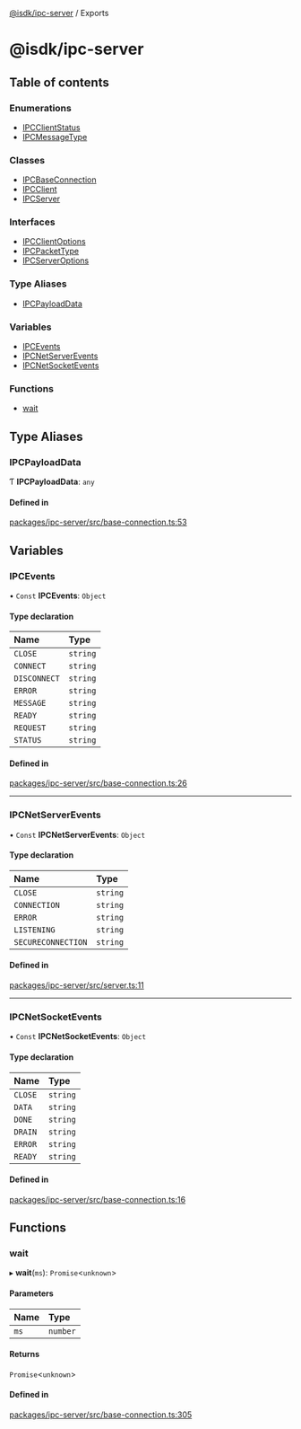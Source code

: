 [@isdk/ipc-server](README.md) / Exports

# @isdk/ipc-server

## Table of contents

### Enumerations

- [IPCClientStatus](enums/IPCClientStatus.md)
- [IPCMessageType](enums/IPCMessageType.md)

### Classes

- [IPCBaseConnection](classes/IPCBaseConnection.md)
- [IPCClient](classes/IPCClient.md)
- [IPCServer](classes/IPCServer.md)

### Interfaces

- [IPCClientOptions](interfaces/IPCClientOptions.md)
- [IPCPacketType](interfaces/IPCPacketType.md)
- [IPCServerOptions](interfaces/IPCServerOptions.md)

### Type Aliases

- [IPCPayloadData](modules.md#ipcpayloaddata)

### Variables

- [IPCEvents](modules.md#ipcevents)
- [IPCNetServerEvents](modules.md#ipcnetserverevents)
- [IPCNetSocketEvents](modules.md#ipcnetsocketevents)

### Functions

- [wait](modules.md#wait)

## Type Aliases

### IPCPayloadData

Ƭ **IPCPayloadData**: `any`

#### Defined in

[packages/ipc-server/src/base-connection.ts:53](https://github.com/isdk/ipc-server.js/blob/7e04835296f1f1152164b6258ff63ec1c337a0e2/src/base-connection.ts#L53)

## Variables

### IPCEvents

• `Const` **IPCEvents**: `Object`

#### Type declaration

| Name | Type |
| :------ | :------ |
| `CLOSE` | `string` |
| `CONNECT` | `string` |
| `DISCONNECT` | `string` |
| `ERROR` | `string` |
| `MESSAGE` | `string` |
| `READY` | `string` |
| `REQUEST` | `string` |
| `STATUS` | `string` |

#### Defined in

[packages/ipc-server/src/base-connection.ts:26](https://github.com/isdk/ipc-server.js/blob/7e04835296f1f1152164b6258ff63ec1c337a0e2/src/base-connection.ts#L26)

___

### IPCNetServerEvents

• `Const` **IPCNetServerEvents**: `Object`

#### Type declaration

| Name | Type |
| :------ | :------ |
| `CLOSE` | `string` |
| `CONNECTION` | `string` |
| `ERROR` | `string` |
| `LISTENING` | `string` |
| `SECURECONNECTION` | `string` |

#### Defined in

[packages/ipc-server/src/server.ts:11](https://github.com/isdk/ipc-server.js/blob/7e04835296f1f1152164b6258ff63ec1c337a0e2/src/server.ts#L11)

___

### IPCNetSocketEvents

• `Const` **IPCNetSocketEvents**: `Object`

#### Type declaration

| Name | Type |
| :------ | :------ |
| `CLOSE` | `string` |
| `DATA` | `string` |
| `DONE` | `string` |
| `DRAIN` | `string` |
| `ERROR` | `string` |
| `READY` | `string` |

#### Defined in

[packages/ipc-server/src/base-connection.ts:16](https://github.com/isdk/ipc-server.js/blob/7e04835296f1f1152164b6258ff63ec1c337a0e2/src/base-connection.ts#L16)

## Functions

### wait

▸ **wait**(`ms`): `Promise`\<`unknown`\>

#### Parameters

| Name | Type |
| :------ | :------ |
| `ms` | `number` |

#### Returns

`Promise`\<`unknown`\>

#### Defined in

[packages/ipc-server/src/base-connection.ts:305](https://github.com/isdk/ipc-server.js/blob/7e04835296f1f1152164b6258ff63ec1c337a0e2/src/base-connection.ts#L305)

